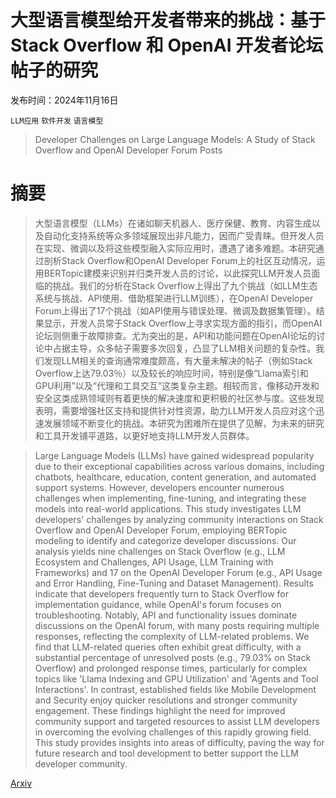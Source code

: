 # 大型语言模型给开发者带来的挑战：基于 Stack Overflow 和 OpenAI 开发者论坛帖子的研究

发布时间：2024年11月16日

`LLM应用` `软件开发` `语言模型`

> Developer Challenges on Large Language Models: A Study of Stack Overflow and OpenAI Developer Forum Posts

# 摘要

> 大型语言模型（LLMs）在诸如聊天机器人、医疗保健、教育、内容生成以及自动化支持系统等众多领域展现出非凡能力，因而广受青睐。但开发人员在实现、微调以及将这些模型融入实际应用时，遭遇了诸多难题。本研究通过剖析Stack Overflow和OpenAI Developer Forum上的社区互动情况，运用BERTopic建模来识别并归类开发人员的讨论，以此探究LLM开发人员面临的挑战。我们的分析在Stack Overflow上得出了九个挑战（如LLM生态系统与挑战、API使用、借助框架进行LLM训练），在OpenAI Developer Forum上得出了17个挑战（如API使用与错误处理、微调及数据集管理）。结果显示，开发人员常于Stack Overflow上寻求实现方面的指引，而OpenAI论坛则侧重于故障排查。尤为突出的是，API和功能问题在OpenAI论坛的讨论中占据主导，众多帖子需要多次回复，凸显了LLM相关问题的复杂性。我们发现LLM相关的查询通常难度颇高，有大量未解决的帖子（例如Stack Overflow上达79.03％）以及较长的响应时间，特别是像“Llama索引和GPU利用”以及“代理和工具交互”这类复杂主题。相较而言，像移动开发和安全这类成熟领域则有着更快的解决速度和更积极的社区参与度。这些发现表明，需要增强社区支持和提供针对性资源，助力LLM开发人员应对这个迅速发展领域不断变化的挑战。本研究为困难所在提供了见解，为未来的研究和工具开发铺平道路，以更好地支持LLM开发人员群体。

> Large Language Models (LLMs) have gained widespread popularity due to their exceptional capabilities across various domains, including chatbots, healthcare, education, content generation, and automated support systems. However, developers encounter numerous challenges when implementing, fine-tuning, and integrating these models into real-world applications. This study investigates LLM developers' challenges by analyzing community interactions on Stack Overflow and OpenAI Developer Forum, employing BERTopic modeling to identify and categorize developer discussions. Our analysis yields nine challenges on Stack Overflow (e.g., LLM Ecosystem and Challenges, API Usage, LLM Training with Frameworks) and 17 on the OpenAI Developer Forum (e.g., API Usage and Error Handling, Fine-Tuning and Dataset Management). Results indicate that developers frequently turn to Stack Overflow for implementation guidance, while OpenAI's forum focuses on troubleshooting. Notably, API and functionality issues dominate discussions on the OpenAI forum, with many posts requiring multiple responses, reflecting the complexity of LLM-related problems. We find that LLM-related queries often exhibit great difficulty, with a substantial percentage of unresolved posts (e.g., 79.03\% on Stack Overflow) and prolonged response times, particularly for complex topics like 'Llama Indexing and GPU Utilization' and 'Agents and Tool Interactions'. In contrast, established fields like Mobile Development and Security enjoy quicker resolutions and stronger community engagement. These findings highlight the need for improved community support and targeted resources to assist LLM developers in overcoming the evolving challenges of this rapidly growing field. This study provides insights into areas of difficulty, paving the way for future research and tool development to better support the LLM developer community.

[Arxiv](https://arxiv.org/abs/2411.10873)